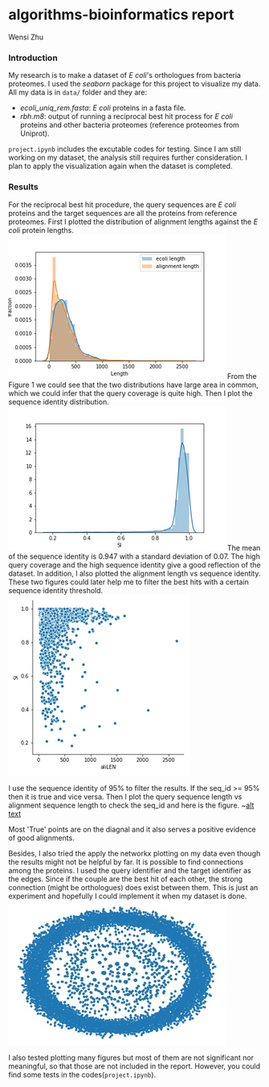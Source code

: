 # algorithms-bioinformatics report
Wensi Zhu

### Introduction
My research is to make a dataset of *E coli*'s orthologues from bacteria proteomes. I used the *seaborn* package for this project to visualize my data. All my data is in `data/` folder and they are:

  - *ecoli_uniq_rem.fasta*: *E coli* proteins in a fasta file.
  - *rbh.m8*: output of running a reciprocal best hit process for *E coli* proteins and other bacteria proteomes (reference proteomes from Uniprot).

  
`project.ipynb` includes the excutable codes for testing. Since I am still working on my dataset, the analysis still requires further consideration. I plan to apply the visualization again when the dataset is completed. 

### Results
For the reciprocal best hit procedure, the query sequences are *E coli* proteins and the target sequences are all the proteins from reference proteomes. First I plotted the distribution of alignment lengths against the *E coli* protein lengths. 
![alt text](figs/length.jpg)
From the Figure 1 we could see that the two distributions have large area in common, which we could infer that the query coverage is quite high. Then I plot the sequence identity distribution. 
![alt text](figs/si_dist.jpg)
The mean of the sequence identity is 0.947 with a standard deviation of 0.07. The high query coverage and the high sequence identity give a good reflection of the dataset. In addition, I also plotted the alignment length vs sequence identity. These two figures could later help me to filter the best hits with a certain sequence identity threshold.  
![alt text](figs/alignVSsi.jpg)

I use the sequence identity of 95% to filter the results. If the seq_id >= 95% then it is true and vice versa. Then I plot the query sequence length vs alignment sequence length to check the seq_id and here is the figure. 
~[alt text](figs/si-mask.jpg)

Most 'True' points are on the diagnal and it also serves a positive evidence of good alignments. 

Besides, I also tried the apply the networkx plotting on my data even though the results might not be helpful by far. It is possible to find connections among the proteins. I used the query identifier and the target identifier as the edges. Since if the couple are the best hit of each other, the strong connection (might be orthologues) does exist between them. This is just an experiment and hopefully I could implement it when my dataset is done. 
![alt text](figs/network1.jpg)

I also tested plotting many figures but most of them are not significant nor meaningful, so that those are not included in the report. However, you could find some tests in the codes(`project.ipynb`).
